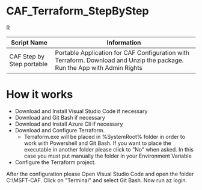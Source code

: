 # CAF_Terraform_StepByStep

R

| **Script Name** | **Information** |
| ------------- | ------------- |
| CAF Step by Step portable  | Portable Application for CAF Configuration with Terraform. Download and Unzip the package. Run the App with Admin Rights |

# How it works

- Download and Install Visual Studio Code if necessary
- Download and Git Bash if necessary
- Download and Install Azure Cli if necessary
- Download and Configure Terraform.
    - Terraform.exe will be placed in %SystemRoot% folder in order to work with Powershell and Git Bash. If you want to place the executable in another folder please click to "No" when asked. In this case you must put manually the folder in your Environment Variable
- Configure the Terraform project.

After the configuration please Open Visual Studio Code and open the folder C:\MSFT-CAF. Click on "Terminal" and select Git Bash. Now run az login.